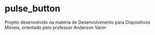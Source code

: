 # pulse_button

Projeto desenvolvido na matéria de Desenvolvimento para Dispositivos Móveis, orientado pelo professor Anderson Vanin
